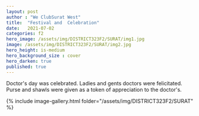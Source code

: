 ```yaml
---
layout: post
author : "We ClubSurat West"
title:  "Festival and  Celebration"
date:   2021-07-02
categories: f2
hero_image: /assets/img/DISTRICT323F2/SURAT/img1.jpg
image: /assets/img/DISTRICT323F2/SURAT/img2.jpg
hero_height: is-medium
hero_background_size : cover
hero_darken: true
published: true
---
```


Doctor's day was celebrated. Ladies and gents doctors were felicitated. Purse and shawls were given as a token of appreciation to the doctor's.

{% include image-gallery.html folder="/assets/img/DISTRICT323F2/SURAT" %}